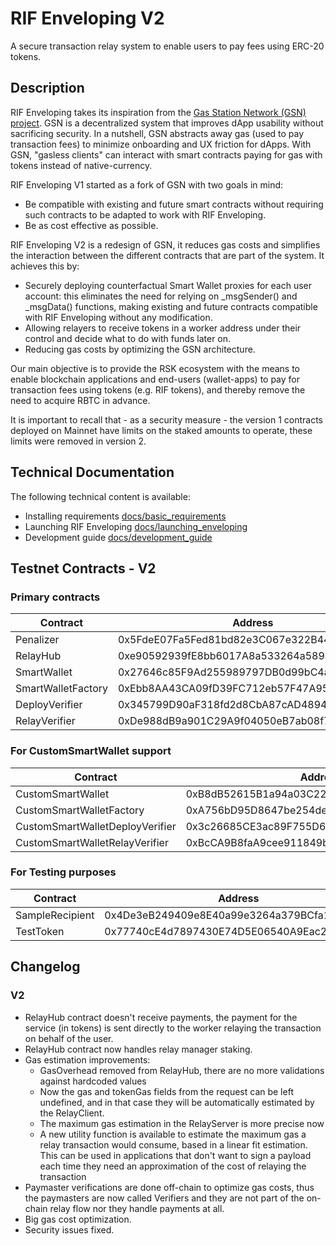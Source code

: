 # RIF Enveloping V2

A secure transaction relay system to enable users to pay fees using ERC-20 tokens.

## Description

RIF Enveloping takes its inspiration from the [Gas Station Network (GSN) project](https://github.com/opengsn/gsn). GSN is a decentralized system that improves dApp usability without sacrificing security. In a nutshell, GSN abstracts away gas (used to pay transaction fees) to minimize onboarding and UX friction for dApps. With GSN, "gasless clients" can interact with smart contracts paying for gas with tokens instead of native-currency.

RIF Enveloping V1 started as a fork of GSN with two goals in mind:

- Be compatible with existing and future smart contracts without requiring such contracts to be adapted to work with RIF Enveloping.
- Be as cost effective as possible.

RIF Enveloping V2 is a redesign of GSN, it reduces gas costs and simplifies the interaction between the different contracts that are part of the system. It achieves this by:

- Securely deploying counterfactual Smart Wallet proxies for each user account: this eliminates the need for relying on \_msgSender() and \_msgData() functions, making existing and future contracts compatible with RIF Enveloping without any modification.
- Allowing relayers to receive tokens in a worker address under their control and decide what to do with funds later on.
- Reducing gas costs by optimizing the GSN architecture.

Our main objective is to provide the RSK ecosystem with the means to enable blockchain applications and end-users (wallet-apps) to pay for transaction fees using tokens (e.g. RIF tokens), and thereby remove the need to acquire RBTC in advance.

It is important to recall that - as a security measure - the version 1 contracts deployed on Mainnet have limits on the staked amounts to operate, these limits were removed in version 2.

## Technical Documentation

The following technical content is available:

- Installing requirements [docs/basic_requirements](docs/basic_requirements.md)
- Launching RIF Enveloping [docs/launching_enveloping](docs/launching_enveloping.md)
- Development guide [docs/development_guide](docs/development_guide.md)

## Testnet Contracts - V2

### Primary contracts

| Contract           | Address                                    |
| ------------------ | ------------------------------------------ |
| Penalizer          | 0x5FdeE07Fa5Fed81bd82e3C067e322B44589362d9 |
| RelayHub           | 0xe90592939fE8bb6017A8a533264a5894B41aF7d5 |
| SmartWallet        | 0x27646c85F9Ad255989797DB0d99bC4a9DF2EdA68 |
| SmartWalletFactory | 0xEbb8AA43CA09fD39FC712eb57F47A9534F251996 |
| DeployVerifier     | 0x345799D90aF318fd2d8CbA87cAD4894feF2f3518 |
| RelayVerifier      | 0xDe988dB9a901C29A9f04050eB7ab08f71868a8fc |

### For CustomSmartWallet support

| Contract                        | Address                                    |
| ------------------------------- | ------------------------------------------ |
| CustomSmartWallet               | 0xB8dB52615B1a94a03C2251fD417cA4d945484530 |
| CustomSmartWalletFactory        | 0xA756bD95D8647be254de40B842297c945D8bB9a5 |
| CustomSmartWalletDeployVerifier | 0x3c26685CE3ac89F755D68A81175655b4bBE54AE0 |
| CustomSmartWalletRelayVerifier  | 0xBcCA9B8faA9cee911849bFF83B869d230f83f945 |

### For Testing purposes

| Contract        | Address                                    |
| --------------- | ------------------------------------------ |
| SampleRecipient | 0x4De3eB249409e8E40a99e3264a379BCfa10634F5 |
| TestToken       | 0x77740cE4d7897430E74D5E06540A9Eac2C2Dee70 |

## Changelog

### V2

- RelayHub contract doesn't receive payments, the payment for the service (in tokens) is sent directly to the worker relaying the transaction on behalf of the user.
- RelayHub contract now handles relay manager staking.
- Gas estimation improvements:
  - GasOverhead removed from RelayHub, there are no more validations against hardcoded values
  - Now the gas and tokenGas fields from the request can be left undefined, and in that case they will be automatically estimated by the RelayClient.
  - The maximum gas estimation in the RelayServer is more precise now
  - A new utility function is available to estimate the maximum gas a relay transaction would consume, based in a linear fit estimation. This can be used in applications that don't want to sign a payload each time they need an approximation of the cost of relaying the transaction
- Paymaster verifications are done off-chain to optimize gas costs, thus the paymasters are now called Verifiers and they are not part of the on-chain relay flow nor they handle payments at all.
- Big gas cost optimization.
- Security issues fixed.